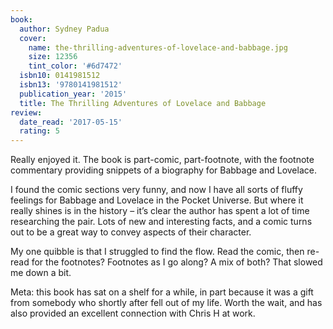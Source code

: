 ```yaml
---
book:
  author: Sydney Padua
  cover:
    name: the-thrilling-adventures-of-lovelace-and-babbage.jpg
    size: 12356
    tint_color: '#6d7472'
  isbn10: 0141981512
  isbn13: '9780141981512'
  publication_year: '2015'
  title: The Thrilling Adventures of Lovelace and Babbage
review:
  date_read: '2017-05-15'
  rating: 5
---
```


Really enjoyed it. The book is part-comic, part-footnote, with the footnote commentary providing snippets of a biography for Babbage and Lovelace.

I found the comic sections very funny, and now I have all sorts of fluffy feelings for Babbage and Lovelace in the Pocket Universe. But where it really shines is in the history – it’s clear the author has spent a lot of time researching the pair. Lots of new and interesting facts, and a comic turns out to be a great way to convey aspects of their character.

My one quibble is that I struggled to find the flow. Read the comic, then re-read for the footnotes? Footnotes as I go along? A mix of both? That slowed me down a bit.

Meta: this book has sat on a shelf for a while, in part because it was a gift from somebody who shortly after fell out of my life. Worth the wait, and has also provided an excellent connection with Chris H at work.